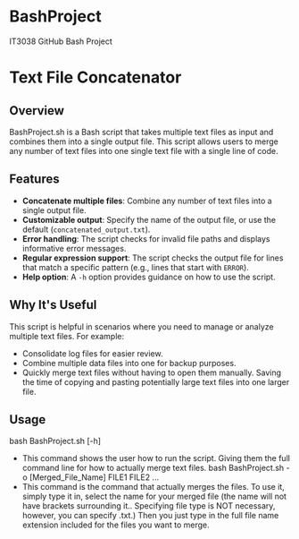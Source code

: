 # BashProject
IT3038 GitHub Bash Project
# Text File Concatenator

## Overview

BashProject.sh is a Bash script that takes multiple text files as input and combines them into a single output file. This script allows users to merge any number of text files into one single text file with a single line of code. 

## Features

- **Concatenate multiple files**: Combine any number of text files into a single output file.
- **Customizable output**: Specify the name of the output file, or use the default (`concatenated_output.txt`).
- **Error handling**: The script checks for invalid file paths and displays informative error messages.
- **Regular expression support**: The script checks the output file for lines that match a specific pattern (e.g., lines that start with `ERROR`).
- **Help option**: A `-h` option provides guidance on how to use the script.

## Why It's Useful

This script is helpful in scenarios where you need to manage or analyze multiple text files. For example:
- Consolidate log files for easier review.
- Combine multiple data files into one for backup purposes.
- Quickly merge text files without having to open them manually. Saving the time of copying and pasting potentially large text files into one larger file.

## Usage

bash BashProject.sh [-h] 
- This command shows the user how to run the script. Giving them the full command line for how to actually merge text files. 
bash BashProject.sh -o [Merged_File_Name] FILE1 FILE2 ...
- This command is the command that actually merges the files. To use it, simply type it in, select the name for your merged file (the name will not have brackets surrounding it.. Specifying file type is NOT necessary, however, you can specify .txt.) Then you just type in the full file name extension included for the files you want to merge.
